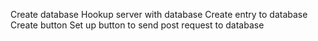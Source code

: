 <!-- Set up webpack/npm/git -->
<!-- Create basic react app -->
<!-- Create simple component -->
<!-- Create server -->
Create database
Hookup server with database
Create entry to database
Create button
Set up button to send post request to database